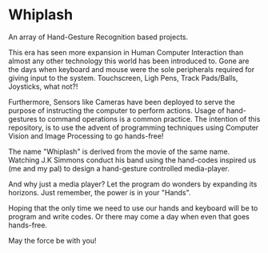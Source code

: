 # Whiplash
An array of Hand-Gesture Recognition based projects.

This era has seen more expansion in Human Computer Interaction than almost any other technology this world has been introduced to. Gone are the days when keyboard and mouse were the sole peripherals required for giving input to the system. Touchscreen, Ligh Pens, Track Pads/Balls, Joysticks, what not?!

Furthermore, Sensors like Cameras have been deployed to serve the purpose of instructing the computer to perform actions. Usage of hand-gestures to command operations is a common practice. The intention of this repository, is to use the advent of programming techniques using Computer Vision and Image Processing to go hands-free!

The name "Whiplash" is derived from the movie of the same name. Watching J.K Simmons conduct his band using the hand-codes inspired us (me and my pal) to design a hand-gesture controlled media-player. 

And why just a media player? Let the program do wonders by expanding its horizons. Just remember, the power is in your "Hands".

Hoping that the only time we need to use our hands and keyboard will be to program and write codes. Or there may come a day when even that goes hands-free.

May the force be with you!
